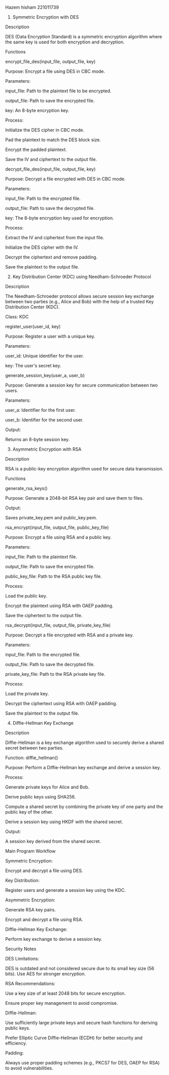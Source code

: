 Hazem hisham 221011739

1. Symmetric Encryption with DES

Description

DES (Data Encryption Standard) is a symmetric encryption algorithm where the same key is used for both encryption and decryption.

Functions

encrypt_file_des(input_file, output_file, key)

Purpose: Encrypt a file using DES in CBC mode.

Parameters:

input_file: Path to the plaintext file to be encrypted.

output_file: Path to save the encrypted file.

key: An 8-byte encryption key.

Process:

Initialize the DES cipher in CBC mode.

Pad the plaintext to match the DES block size.

Encrypt the padded plaintext.

Save the IV and ciphertext to the output file.

decrypt_file_des(input_file, output_file, key)

Purpose: Decrypt a file encrypted with DES in CBC mode.

Parameters:

input_file: Path to the encrypted file.

output_file: Path to save the decrypted file.

key: The 8-byte encryption key used for encryption.

Process:

Extract the IV and ciphertext from the input file.

Initialize the DES cipher with the IV.

Decrypt the ciphertext and remove padding.

Save the plaintext to the output file.

2. Key Distribution Center (KDC) using Needham-Schroeder Protocol

Description

The Needham-Schroeder protocol allows secure session key exchange between two parties (e.g., Alice and Bob) with the help of a trusted Key Distribution Center (KDC).

Class: KDC

register_user(user_id, key)

Purpose: Register a user with a unique key.

Parameters:

user_id: Unique identifier for the user.

key: The user's secret key.

generate_session_key(user_a, user_b)

Purpose: Generate a session key for secure communication between two users.

Parameters:

user_a: Identifier for the first user.

user_b: Identifier for the second user.

Output:

Returns an 8-byte session key.

3. Asymmetric Encryption with RSA

Description

RSA is a public-key encryption algorithm used for secure data transmission.

Functions

generate_rsa_keys()

Purpose: Generate a 2048-bit RSA key pair and save them to files.

Output:

Saves private_key.pem and public_key.pem.

rsa_encrypt(input_file, output_file, public_key_file)

Purpose: Encrypt a file using RSA and a public key.

Parameters:

input_file: Path to the plaintext file.

output_file: Path to save the encrypted file.

public_key_file: Path to the RSA public key file.

Process:

Load the public key.

Encrypt the plaintext using RSA with OAEP padding.

Save the ciphertext to the output file.

rsa_decrypt(input_file, output_file, private_key_file)

Purpose: Decrypt a file encrypted with RSA and a private key.

Parameters:

input_file: Path to the encrypted file.

output_file: Path to save the decrypted file.

private_key_file: Path to the RSA private key file.

Process:

Load the private key.

Decrypt the ciphertext using RSA with OAEP padding.

Save the plaintext to the output file.

4. Diffie-Hellman Key Exchange

Description

Diffie-Hellman is a key exchange algorithm used to securely derive a shared secret between two parties.

Function: diffie_hellman()

Purpose: Perform a Diffie-Hellman key exchange and derive a session key.

Process:

Generate private keys for Alice and Bob.

Derive public keys using SHA256.

Compute a shared secret by combining the private key of one party and the public key of the other.

Derive a session key using HKDF with the shared secret.

Output:

A session key derived from the shared secret.

Main Program Workflow

Symmetric Encryption:

Encrypt and decrypt a file using DES.

Key Distribution:

Register users and generate a session key using the KDC.

Asymmetric Encryption:

Generate RSA key pairs.

Encrypt and decrypt a file using RSA.

Diffie-Hellman Key Exchange:

Perform key exchange to derive a session key.

Security Notes

DES Limitations:

DES is outdated and not considered secure due to its small key size (56 bits). Use AES for stronger encryption.

RSA Recommendations:

Use a key size of at least 2048 bits for secure encryption.

Ensure proper key management to avoid compromise.

Diffie-Hellman:

Use sufficiently large private keys and secure hash functions for deriving public keys.

Prefer Elliptic Curve Diffie-Hellman (ECDH) for better security and efficiency.

Padding:

Always use proper padding schemes (e.g., PKCS7 for DES, OAEP for RSA) to avoid vulnerabilities.

